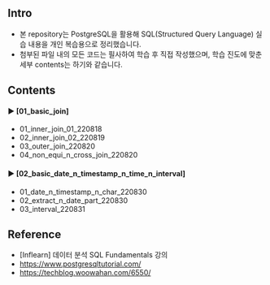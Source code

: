 ####
## Intro
- 본 repository는 PostgreSQL을 활용해 SQL(Structured Query Language) 실습 내용을 개인 복습용으로 정리했습니다.  
- 첨부된 파일 내의 모든 코드는 필사하여 학습 후 직접 작성했으며, 학습 진도에 맞춘 세부 contents는 하기와 같습니다.
####
## Contents
#### ► [01_basic_join]
- 01_inner_join_01_220818
- 02_inner_join_02_220819
- 03_outer_join_220820
- 04_non_equi_n_cross_join_220820
####
#### ► [02_basic_date_n_timestamp_n_time_n_interval]
- 01_date_n_timestamp_n_char_220830
- 02_extract_n_date_part_220830
- 03_interval_220831
####
## Reference
- [Inflearn] 데이터 분석 SQL Fundamentals 강의
- https://www.postgresqltutorial.com/
- https://techblog.woowahan.com/6550/
####
